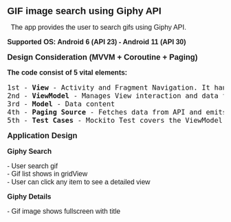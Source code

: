 <pre>
<span style="font-size:22px"><span style="font-family:Arial,Helvetica,sans-serif"><strong>GIF image search using Giphy API</strong></span></span><span style="font-size:20px">
</span>
 <span style="font-size:16px"><span style="font-family:Arial,Helvetica,sans-serif">The app provides the user to search gifs using Giphy API.</span></span>

<span style="font-size:16px"><strong><span style="font-family:Arial,Helvetica,sans-serif">Supported OS: Android 6 (API 23) - Android 11 (API 30)</span></strong></span>

<span style="font-size:18px"><span style="font-family:Arial,Helvetica,sans-serif"><strong>Design Consideration (MVVM + Coroutine + Paging)</strong></span></span><span style="font-size:16px"><span style="font-family:Arial,Helvetica,sans-serif"><strong>
</strong></span></span>
<span style="font-size:16px"><span style="font-family:Arial,Helvetica,sans-serif"><strong>The code consist of 5 vital elements:</strong></span></span>

<span style="font-size:16px">1st - <strong>View</strong> - Activity and Fragment Navigation. It handles the UI interactions.
2nd - <strong>ViewModel</strong> - Manages View interaction and data flow.
3rd - <strong>Model</strong> - Data content
4th - <strong>Paging Source</strong> - Fetches data from API and emits a stream of data
5th - <strong>Test Cases</strong> - Mockito Test covers the ViewModel and Paging Source and Espresso used for testing the UI.
</span>
<span style="font-size:18px"><strong><span style="font-family:Arial,Helvetica,sans-serif">Application Design</span></strong></span>

<span style="font-size:16px"><span style="font-family:Arial,Helvetica,sans-serif"><strong>Giphy Search</strong></span> </span> 

<span style="font-size:16px"><span style="font-family:Arial,Helvetica,sans-serif">- User search gif
- Gif list shows in gridView
- User can click any item to see a detailed view</span> 
</span>
<span style="font-size:16px"><span style="font-family:Arial,Helvetica,sans-serif"><strong>Giphy Details </strong></span></span>

<span style="font-size:16px"><span style="font-family:Arial,Helvetica,sans-serif">- Gif image shows fullscreen with title</span></span>




</pre>
